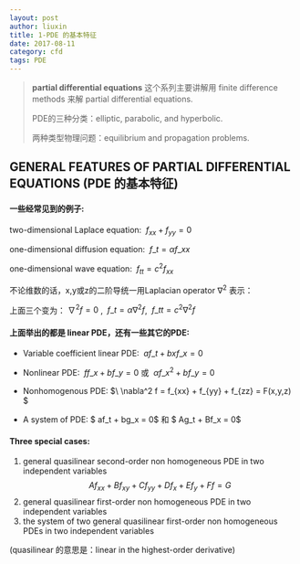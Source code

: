 ```yaml
---
layout: post
author: liuxin
title: 1-PDE 的基本特征
date: 2017-08-11
category: cfd
tags: PDE
---
```


> **partial differential equations** 这个系列主要讲解用 finite difference methods 来解 partial differential equations.
> 
> PDE的三种分类：elliptic, parabolic, and hyperbolic.
> 
> 两种类型物理问题：equilibrium and propagation problems.

## GENERAL FEATURES OF PARTIAL DIFFERENTIAL EQUATIONS (PDE 的基本特征)
#### 一些经常见到的例子:

two-dimensional Laplace equation:  $\ f_{xx} + f_{yy} = 0$

one-dimensional diffusion equation: $\ f\_t = \alpha f\_{xx}$

one-dimensional wave equation: $\ f_{tt} = c^2 f_{xx}$

不论维数的话，x,y或z的二阶导统一用Laplacian operator $\nabla^2$ 表示：

上面三个变为：$\ \nabla^2 f = 0$ , $\  f\_t = \alpha \nabla^2 f$, $\ f\_{tt} = c^2 \nabla^2 f$

#### 上面举出的都是 **linear PDE**，还有一些其它的PDE:

* Variable coefficient linear PDE: $\ af\_t + bxf\_x = 0$

* Nonlinear PDE: $\ ff\_x + bf\_y = 0$ 或 $\ \alpha f\_x^2 + b f\_y = 0$

* Nonhomogenous PDE: $\ \nabla^2 f = f_{xx} + f_{yy} + f\_{zz} = F(x,y,z) $

* A system of PDE: $ af\_t + bg\_x = 0$ 和 $ Ag\_t + Bf\_x = 0$

#### Three special cases:

1. general quasilinear second-order non homogeneous PDE in two independent variables $$ Af_{xx} + Bf_{xy} + Cf_{yy} + Df_x + Ef_y + Ff = G $$
2. general quasilinear first-order non homogeneous PDE in two independent variables
3. the system of two general quasilinear first-order non homogeneous PDEs in two independent variables

(quasilinear 的意思是：linear in the highest-order derivative)

